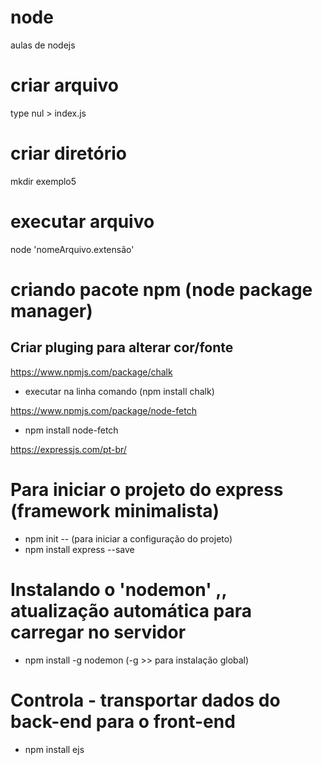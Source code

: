 # node
 aulas de nodejs

 # criar arquivo
 type nul > index.js

# criar diretório
 mkdir exemplo5

 # executar arquivo
 node 'nomeArquivo.extensão'

 # criando pacote npm (node package manager)
 ## Criar pluging para alterar cor/fonte
 https://www.npmjs.com/package/chalk
 - executar na linha comando (npm install chalk)

 https://www.npmjs.com/package/node-fetch
 - npm install node-fetch

 https://expressjs.com/pt-br/
 # Para iniciar o projeto do express (framework minimalista)
 - npm init -- (para iniciar a configuração do projeto)
 - npm install express --save

 # Instalando o 'nodemon' ,, atualização automática para carregar no servidor
  - npm install -g nodemon  (-g >> para instalação global)

  # Controla - transportar dados do back-end para o front-end
  - npm install ejs
